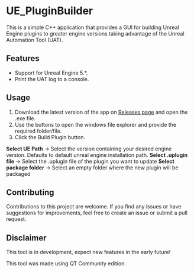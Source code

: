 # UE_PluginBuilder

This is a simple C++ application that provides a GUI for building Unreal Engine plugins to greater engine versions taking advantage of the Unreal Automation Tool (UAT).

## Features

- Support for Unreal Engine 5.*.
- Print the UAT log to a console.

## Usage
1. Download the latest version of the app on [Releases page](https://github.com/Bumvolla/UE_PluginBuilder/releases/latest) and open the .exe file.
2. Use the buttons to open the windows file explorer and provide the required folder/file.
3. Click the Build Plugin button.

**Select UE Path** -> Select the version containing your desired engine version. Defaults to default unreal engine installation path. 
**Select .uplugin file** -> Select the .uplugin file of the plugin you want to update
**Select package folder** -> Select an empty folder where the new plugin will be packaged

## Contributing

Contributions to this project are welcome. If you find any issues or have suggestions for improvements, feel free to create an issue or submit a pull request.

## Disclaimer
This tool is in development, expect new features in the early future!

This tool was made using QT Community edition.
